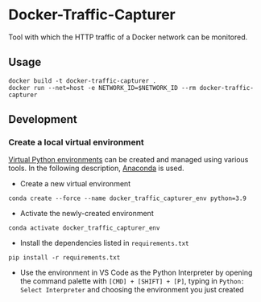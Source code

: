 # Docker-Traffic-Capturer
Tool with which the HTTP traffic of a Docker network can be monitored.

## Usage
```
docker build -t docker-traffic-capturer .
docker run --net=host -e NETWORK_ID=$NETWORK_ID --rm docker-traffic-capturer
```

## Development
### Create a local virtual environment
[Virtual Python environments](https://docs.python.org/3/library/venv.html) can be created and managed using various tools.
In the following description, [Anaconda](https://docs.anaconda.com/) is used.

- Create a new virtual environment

```
conda create --force --name docker_traffic_capturer_env python=3.9
```

- Activate the newly-created environment

```
conda activate docker_traffic_capturer_env
```

- Install the dependencies listed in `requirements.txt`

```
pip install -r requirements.txt
```

- Use the environment in VS Code as the Python Interpreter by opening the command palette with `[CMD] + [SHIFT] + [P]`, typing in `Python: Select Interpreter` and choosing the environment you just created
